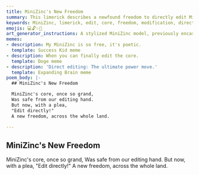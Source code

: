 ```yaml
---
title: MiniZinc's New Freedom
summary: This limerick describes a newfound freedom to directly edit MiniZinc's core, a change from its previous protected status, opening up new possibilities for modification.
keywords: MiniZinc, limerick, edit, core, freedom, modification, direct, new possibilities
emojis: 💻🔓✨🚀
art_generator_instructions: A stylized MiniZinc model, previously encased in a protective, transparent barrier, now has the barrier shattered, and glowing lines of code are flowing freely into and out of its core, being directly manipulated by a human hand. The overall feeling should be one of liberation, excitement, and the breaking of old constraints.
memes:
- description: My MiniZinc is so free, it's poetic.
  template: Success Kid meme
- description: When you can finally edit the core.
  template: Doge meme
- description: 'Direct editing: The ultimate power move.'
  template: Expanding Brain meme
poem_body: |-
  ## MiniZinc's New Freedom

  MiniZinc's core, once so grand,
  Was safe from our editing hand.
  But now, with a plea,
  "Edit directly!"
  A new freedom, across the whole land.

---
```

## MiniZinc's New Freedom

MiniZinc's core, once so grand,
Was safe from our editing hand.
But now, with a plea,
"Edit directly!"
A new freedom, across the whole land.